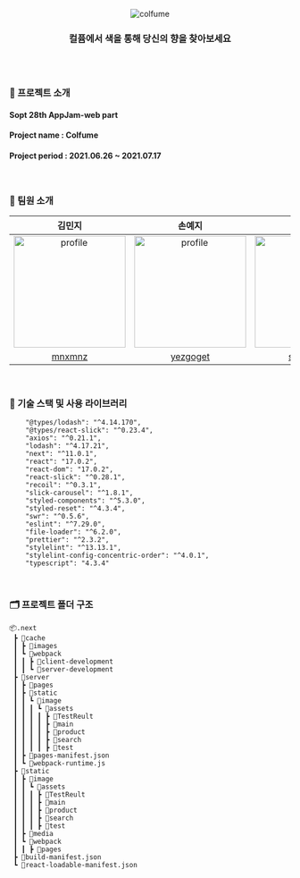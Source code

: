 <p align="center">
  <img src="https://user-images.githubusercontent.com/55784772/124712579-74773a00-df3a-11eb-9c15-62b7f2f41ff9.png" alt="colfume" >
  <h3 align="center">컬퓸에서 색을 통해 당신의 향을 찾아보세요</h3>
</p>
<br />
<br />

### 🧷 프로젝트 소개

#### Sopt 28th AppJam-web part

#### Project name : Colfume

#### Project period : 2021.06.26 ~ 2021.07.17

<br />

### 📌 팀원 소개

|                                                 김민지                                                  |                                                 손예지                                                  |                                                                          김소령                                                                          |                                                 김영서                                                  |
| :-----------------------------------------------------------------------------------------------------: | :-----------------------------------------------------------------------------------------------------: | :------------------------------------------------------------------------------------------------------------------------------------------------------: | :-----------------------------------------------------------------------------------------------------: |
| <img src="https://avatars.githubusercontent.com/u/48766355?v=4" alt="profile" width="200" height="200"> | <img src="https://avatars.githubusercontent.com/u/55784772?v=4" alt="profile" width="200" height="200"> | <img src="https://user-images.githubusercontent.com/55784772/124715910-74793900-df3e-11eb-9745-2601765cd046.png" alt="profile" width="200" height="200"> | <img src="https://avatars.githubusercontent.com/u/79343830?v=4" alt="profile" width="200" height="200"> |
|                                   [mnxmnz](https://github.com/mnxmnz)                                   |                                 [yezgoget](https://github.com/yezgoget)                                 |                                                        [soryeongk](https://github.com/soryeongk)                                                         |                              [kimyeongseo](https://github.com/kimyeongseo)                              |

<br />

### 🔨 기술 스택 및 사용 라이브러리

```
    "@types/lodash": "^4.14.170",
    "@types/react-slick": "^0.23.4",
    "axios": "^0.21.1",
    "lodash": "^4.17.21",
    "next": "^11.0.1",
    "react": "17.0.2",
    "react-dom": "17.0.2",
    "react-slick": "^0.28.1",
    "recoil": "^0.3.1",
    "slick-carousel": "^1.8.1",
    "styled-components": "^5.3.0",
    "styled-reset": "^4.3.4",
    "swr": "^0.5.6",
    "eslint": "^7.29.0",
    "file-loader": "^6.2.0",
    "prettier": "^2.3.2",
    "stylelint": "^13.13.1",
    "stylelint-config-concentric-order": "^4.0.1",
    "typescript": "4.3.4"
```

<br />

### 🗂 프로젝트 폴더 구조

```
📦.next
 ┣ 📂cache
 ┃ ┣ 📂images
 ┃ ┗ 📂webpack
 ┃ ┃ ┣ 📂client-development
 ┃ ┃ ┗ 📂server-development
 ┣ 📂server
 ┃ ┣ 📂pages
 ┃ ┣ 📂static
 ┃ ┃ ┗ 📂image
 ┃ ┃ ┃ ┗ 📂assets
 ┃ ┃ ┃ ┃ ┣ 📂TestReult
 ┃ ┃ ┃ ┃ ┣ 📂main
 ┃ ┃ ┃ ┃ ┣ 📂product
 ┃ ┃ ┃ ┃ ┣ 📂search
 ┃ ┃ ┃ ┃ ┣ 📂test
 ┃ ┣ 📜pages-manifest.json
 ┃ ┗ 📜webpack-runtime.js
 ┣ 📂static
 ┃ ┣ 📂image
 ┃ ┃ ┗ 📂assets
 ┃ ┃ ┃ ┣ 📂TestReult
 ┃ ┃ ┃ ┣ 📂main
 ┃ ┃ ┃ ┣ 📂product
 ┃ ┃ ┃ ┣ 📂search
 ┃ ┃ ┃ ┣ 📂test
 ┃ ┣ 📂media
 ┃ ┗ 📂webpack
 ┃ ┃ ┣ 📂pages
 ┣ 📜build-manifest.json
 ┗ 📜react-loadable-manifest.json
```
